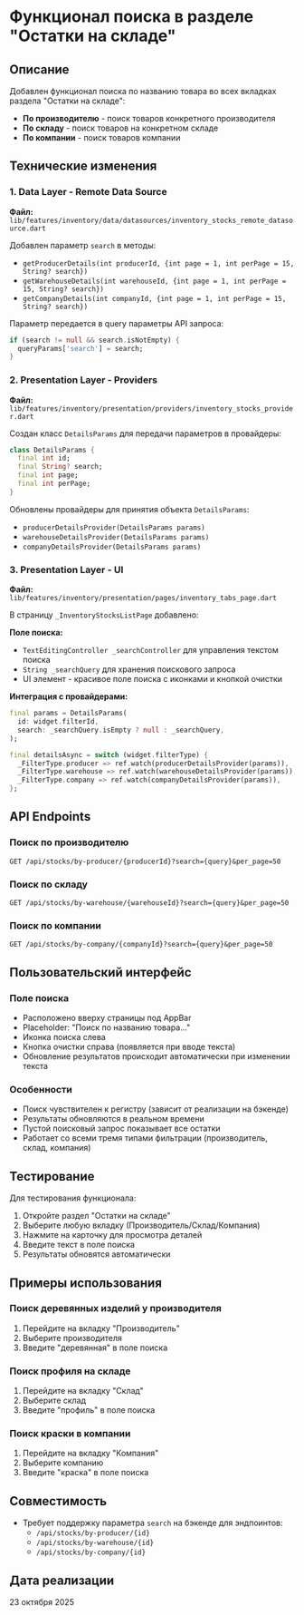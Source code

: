 # Функционал поиска в разделе "Остатки на складе"

## Описание
Добавлен функционал поиска по названию товара во всех вкладках раздела "Остатки на складе":
- **По производителю** - поиск товаров конкретного производителя
- **По складу** - поиск товаров на конкретном складе  
- **По компании** - поиск товаров компании

## Технические изменения

### 1. Data Layer - Remote Data Source
**Файл:** `lib/features/inventory/data/datasources/inventory_stocks_remote_datasource.dart`

Добавлен параметр `search` в методы:
- `getProducerDetails(int producerId, {int page = 1, int perPage = 15, String? search})`
- `getWarehouseDetails(int warehouseId, {int page = 1, int perPage = 15, String? search})`
- `getCompanyDetails(int companyId, {int page = 1, int perPage = 15, String? search})`

Параметр передается в query параметры API запроса:
```dart
if (search != null && search.isNotEmpty) {
  queryParams['search'] = search;
}
```

### 2. Presentation Layer - Providers
**Файл:** `lib/features/inventory/presentation/providers/inventory_stocks_provider.dart`

Создан класс `DetailsParams` для передачи параметров в провайдеры:
```dart
class DetailsParams {
  final int id;
  final String? search;
  final int page;
  final int perPage;
}
```

Обновлены провайдеры для принятия объекта `DetailsParams`:
- `producerDetailsProvider(DetailsParams params)`
- `warehouseDetailsProvider(DetailsParams params)`
- `companyDetailsProvider(DetailsParams params)`

### 3. Presentation Layer - UI
**Файл:** `lib/features/inventory/presentation/pages/inventory_tabs_page.dart`

В страницу `_InventoryStocksListPage` добавлено:

**Поле поиска:**
- `TextEditingController _searchController` для управления текстом поиска
- `String _searchQuery` для хранения поискового запроса
- UI элемент - красивое поле поиска с иконками и кнопкой очистки

**Интеграция с провайдерами:**
```dart
final params = DetailsParams(
  id: widget.filterId,
  search: _searchQuery.isEmpty ? null : _searchQuery,
);

final detailsAsync = switch (widget.filterType) {
  _FilterType.producer => ref.watch(producerDetailsProvider(params)),
  _FilterType.warehouse => ref.watch(warehouseDetailsProvider(params)),
  _FilterType.company => ref.watch(companyDetailsProvider(params)),
};
```

## API Endpoints

### Поиск по производителю
```
GET /api/stocks/by-producer/{producerId}?search={query}&per_page=50
```

### Поиск по складу  
```
GET /api/stocks/by-warehouse/{warehouseId}?search={query}&per_page=50
```

### Поиск по компании
```
GET /api/stocks/by-company/{companyId}?search={query}&per_page=50
```

## Пользовательский интерфейс

### Поле поиска
- Расположено вверху страницы под AppBar
- Placeholder: "Поиск по названию товара..."
- Иконка поиска слева
- Кнопка очистки справа (появляется при вводе текста)
- Обновление результатов происходит автоматически при изменении текста

### Особенности
- Поиск чувствителен к регистру (зависит от реализации на бэкенде)
- Результаты обновляются в реальном времени
- Пустой поисковый запрос показывает все остатки
- Работает со всеми тремя типами фильтрации (производитель, склад, компания)

## Тестирование

Для тестирования функционала:
1. Откройте раздел "Остатки на складе"
2. Выберите любую вкладку (Производитель/Склад/Компания)
3. Нажмите на карточку для просмотра деталей
4. Введите текст в поле поиска
5. Результаты обновятся автоматически

## Примеры использования

### Поиск деревянных изделий у производителя
1. Перейдите на вкладку "Производитель"
2. Выберите производителя
3. Введите "деревянная" в поле поиска

### Поиск профиля на складе
1. Перейдите на вкладку "Склад"
2. Выберите склад
3. Введите "профиль" в поле поиска

### Поиск краски в компании
1. Перейдите на вкладку "Компания"
2. Выберите компанию
3. Введите "краска" в поле поиска

## Совместимость
- Требует поддержку параметра `search` на бэкенде для эндпоинтов:
  - `/api/stocks/by-producer/{id}`
  - `/api/stocks/by-warehouse/{id}`
  - `/api/stocks/by-company/{id}`

## Дата реализации
23 октября 2025

